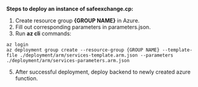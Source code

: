 **Steps to deploy an instance of safeexchange.cp:**

1. Create resource group **{GROUP NAME}** in Azure.
2. Fill out corresponding parameters in parameters.json.
3. Run **az cli** commands:

```
az login
az deployment group create --resource-group {GROUP NAME} --template-file ./deployment/arm/services-template.arm.json --parameters ./deployment/arm/services-parameters.arm.json
```
5. After successful deployment, deploy backend to newly created azure function.
